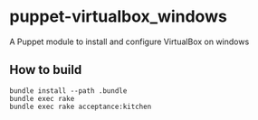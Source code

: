 # puppet-virtualbox_windows
A Puppet module to install and configure VirtualBox on windows

## How to build
```
bundle install --path .bundle
bundle exec rake
bundle exec rake acceptance:kitchen
```
